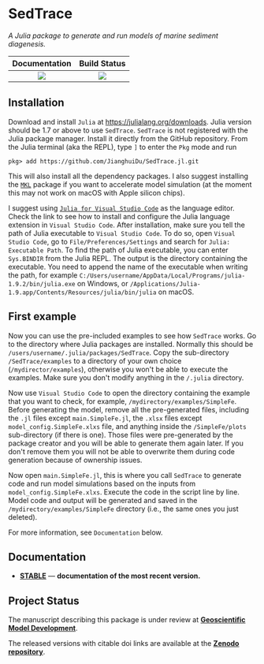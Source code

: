 # SedTrace
*A Julia package to generate and run models of marine sediment diagenesis.*

| **Documentation**                            | **Build Status**    |
|:----------------------------------------:|:-----------------------:|
| [![][docs-stable-img]][docs-stable-url]  | [![][GHA-img]][GHA-url] |

[docs-stable-img]: https://img.shields.io/badge/docs-stable-blue.svg
[docs-stable-url]: https://jianghuidu.github.io/SedTrace.jl/dev
[GHA-img]: https://github.com/JianghuiDu/SedTrace.jl/workflows/CI/badge.svg
[GHA-url]: https://github.com/JianghuiDu/SedTrace.jl/actions

## Installation
Download and install `Julia` at https://julialang.org/downloads. Julia version should be 1.7 or above to use `SedTrace`.
`SedTrace` is not registered with the Julia package manager. Install it directly from the GitHub repository. From the Julia terminal (aka the REPL), type `]` to enter the `Pkg`  mode and run

```
pkg> add https://github.com/JianghuiDu/SedTrace.jl.git
```
This will also install all the dependency packages. I also suggest installing the [`MKL`](https://github.com/JuliaLinearAlgebra/MKL.jl) package if you want to accelerate model simulation (at the moment this may not work on macOS with Apple silicon chips).

I suggest using [`Julia for Visual Studio Code`](https://www.julia-vscode.org) as the language editor. Check the link to see how to install and configure the Julia language extension in `Visual Studio Code`. After installation, make sure you tell the path of Julia executable to `Visual Studio Code`. To do so, open `Visual Studio Code`, go to `File/Preferences/Settings` and search for `Julia: Executable Path`. To find the path of Julia executable, you can enter `Sys.BINDIR` from the Julia REPL. The output is the directory containing the executable. You need to append the name of the executable when writing the path, for example `C:/Users/username/AppData/Local/Programs/julia-1.9.2/bin/julia.exe` on Windows, or `/Applications/Julia-1.9.app/Contents/Resources/julia/bin/julia` on macOS.

## First example
Now you can use the pre-included examples to see how `SedTrace` works. Go to the directory where Julia packages are installed. Normally this should be `/users/username/.julia/packages/SedTrace`. Copy the sub-directory `/SedTrace/examples` to a directory of your own choice (`/mydirector/examples`), otherwise you won't be able to execute the examples. Make sure you don't modify anything in the `/.julia` directory. 

Now use `Visual Studio Code` to open the directory containing the example that you want to check, for example, `/mydirectory/examples/SimpleFe`. Before generating the model, remove all the pre-generated files, including the `.jl` files except `main.SimpleFe.jl`, the `.xlsx` files except `model_config.SimpleFe.xlxs` file, and anything inside the `/SimpleFe/plots` sub-directory (if there is one). Those files were pre-generated by the package creator and you will be able to generate them again later. If you don't remove them you will not be able to overwrite them during code generation because of ownership issues.

Now open `main.SimpleFe.jl`, this is where you call `SedTrace` to generate code and run model simulations based on the inputs from `model_config.SimpleFe.xlxs`. Execute the code in the script line by line. Model code and output will be generated and saved in the `/mydirectory/examples/SimpleFe` directory (i.e., the same ones you just deleted).

For more information, see `Documentation` below.

## Documentation

- [**STABLE**][docs-stable-url] &mdash; **documentation of the most recent version.**

## Project Status

The manuscript describing this package is under review at [<strong>Geoscientific Model Development</strong>](https://gmd.copernicus.org/preprints/gmd-2022-281/).

The released versions with citable doi links are available at the [<strong>Zenodo repository</strong>](https://zenodo.org/record/7225861).
